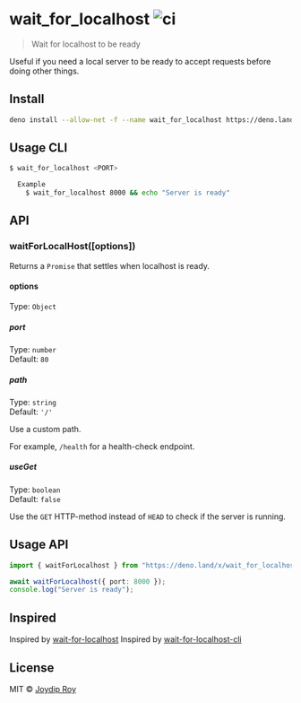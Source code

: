 # wait_for_localhost ![ci](https://github.com/rjoydip/wait_for_localhost/workflows/ci/badge.svg)

> Wait for localhost to be ready

Useful if you need a local server to be ready to accept requests before doing other things.

## Install

```sh
deno install --allow-net -f --name wait_for_localhost https://deno.land/x/wait_for_localhost/cli.ts
```

## Usage CLI

```sh
$ wait_for_localhost <PORT>

  Example
    $ wait_for_localhost 8000 && echo "Server is ready"
```

## API

### waitForLocalHost([options])

Returns a `Promise` that settles when localhost is ready.

#### options

Type: `Object`

##### port

Type: `number`<br>
Default: `80`

##### path

Type: `string`<br>
Default: `'/'`

Use a custom path.

For example, `/health` for a health-check endpoint.

##### useGet

Type: `boolean`<br>
Default: `false`

Use the `GET` HTTP-method instead of `HEAD` to check if the server is running.

## Usage API

```ts
import { waitForLocalhost } from "https://deno.land/x/wait_for_localhost/mod.ts";

await waitForLocalhost({ port: 8000 });
console.log("Server is ready");
```

## Inspired

Inspired by [wait-for-localhost](https://github.com/sindresorhus/wait-for-localhost)
Inspired by [wait-for-localhost-cli](https://github.com/sindresorhus/wait-for-localhost-cli)

## License

MIT © [Joydip Roy](https://github.com/rjoydip)
